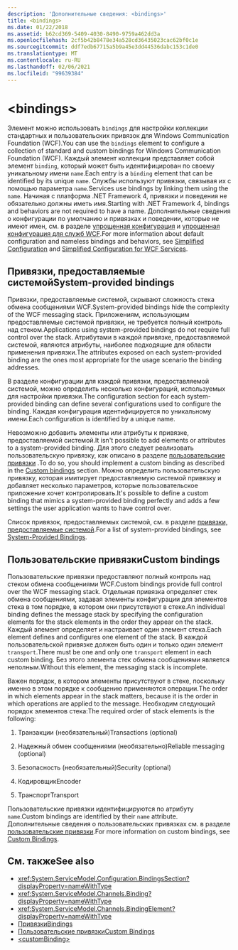 ```yaml
---
description: 'Дополнительные сведения: <bindings>'
title: <bindings>
ms.date: 01/22/2018
ms.assetid: b62cd369-5409-4030-8490-9759a462dd3a
ms.openlocfilehash: 2cf5b42b8478e34a528cd36435023cac62bf0c1e
ms.sourcegitcommit: ddf7edb67715a5b9a45e3dd44536dabc153c1de0
ms.translationtype: MT
ms.contentlocale: ru-RU
ms.lasthandoff: 02/06/2021
ms.locfileid: "99639384"
---
```

# \<bindings>

<span data-ttu-id="89173-102">Элемент можно использовать `bindings` для настройки коллекции стандартных и пользовательских привязок для Windows Communication Foundation (WCF).</span><span class="sxs-lookup"><span data-stu-id="89173-102">You can use the `bindings` element to configure a collection of standard and custom bindings for Windows Communication Foundation (WCF).</span></span> <span data-ttu-id="89173-103">Каждый элемент коллекции представляет собой элемент `binding`, который может быть идентифицирован по своему уникальному имени `name`.</span><span class="sxs-lookup"><span data-stu-id="89173-103">Each entry is a `binding` element that can be identified by its unique `name`.</span></span> <span data-ttu-id="89173-104">Службы используют привязки, связывая их с помощью параметра `name`.</span><span class="sxs-lookup"><span data-stu-id="89173-104">Services use bindings by linking them using the `name`.</span></span> <span data-ttu-id="89173-105">Начиная с платформа .NET Framework 4, привязки и поведения не обязательно должны иметь имя.</span><span class="sxs-lookup"><span data-stu-id="89173-105">Starting with .NET Framework 4, bindings and behaviors are not required to have a name.</span></span> <span data-ttu-id="89173-106">Дополнительные сведения о конфигурации по умолчанию и привязках и поведении, которые не имеют имен, см. в разделе [упрощенная конфигурация](../../../wcf/simplified-configuration.md) и [упрощенная конфигурация для служб WCF](../../../wcf/samples/simplified-configuration-for-wcf-services.md).</span><span class="sxs-lookup"><span data-stu-id="89173-106">For more information about default configuration and nameless bindings and behaviors, see [Simplified Configuration](../../../wcf/simplified-configuration.md) and [Simplified Configuration for WCF Services](../../../wcf/samples/simplified-configuration-for-wcf-services.md).</span></span>

## <a name="system-provided-bindings"></a><span data-ttu-id="89173-107">Привязки, предоставляемые системой</span><span class="sxs-lookup"><span data-stu-id="89173-107">System-provided bindings</span></span>

<span data-ttu-id="89173-108">Привязки, предоставляемые системой, скрывают сложность стека обмена сообщениями WCF.</span><span class="sxs-lookup"><span data-stu-id="89173-108">System-provided bindings hide the complexity of the WCF messaging stack.</span></span> <span data-ttu-id="89173-109">Приложениям, использующим предоставляемые системой привязки, не требуется полный контроль над стеком.</span><span class="sxs-lookup"><span data-stu-id="89173-109">Applications using system-provided bindings do not require full control over the stack.</span></span> <span data-ttu-id="89173-110">Атрибутами в каждой привязке, предоставляемой системой, являются атрибуты, наиболее подходящие для области применения привязки.</span><span class="sxs-lookup"><span data-stu-id="89173-110">The attributes exposed on each system-provided binding are the ones most appropriate for the usage scenario the binding addresses.</span></span>

<span data-ttu-id="89173-111">В разделе конфигурации для каждой привязки, предоставляемой системой, можно определить несколько конфигураций, используемых для настройки привязки.</span><span class="sxs-lookup"><span data-stu-id="89173-111">The configuration section for each system-provided binding can define several configurations used to configure the binding.</span></span> <span data-ttu-id="89173-112">Каждая конфигурация идентифицируется по уникальному имени.</span><span class="sxs-lookup"><span data-stu-id="89173-112">Each configuration is identified by a unique name.</span></span>

<span data-ttu-id="89173-113">Невозможно добавить элементы или атрибуты к привязке, предоставляемой системой.</span><span class="sxs-lookup"><span data-stu-id="89173-113">It isn't possible to add elements or attributes to a system-provided binding.</span></span> <span data-ttu-id="89173-114">Для этого следует реализовать пользовательскую привязку, как описано в разделе [пользовательские привязки](#custom-bindings) .</span><span class="sxs-lookup"><span data-stu-id="89173-114">To do so, you should implement a custom binding as described in the [Custom bindings](#custom-bindings) section.</span></span> <span data-ttu-id="89173-115">Можно определить пользовательскую привязку, которая имитирует предоставляемую системой привязку и добавляет несколько параметров, которые пользовательское приложение хочет контролировать.</span><span class="sxs-lookup"><span data-stu-id="89173-115">It's possible to define a custom binding that mimics a system-provided binding perfectly and adds a few settings the user application wants to have control over.</span></span>  

<span data-ttu-id="89173-116">Список привязок, предоставляемых системой, см. в разделе [привязки, предоставляемые системой](../../../wcf/system-provided-bindings.md).</span><span class="sxs-lookup"><span data-stu-id="89173-116">For a list of system-provided bindings, see [System-Provided Bindings](../../../wcf/system-provided-bindings.md).</span></span>

## <a name="custom-bindings"></a><span data-ttu-id="89173-117">Пользовательские привязки</span><span class="sxs-lookup"><span data-stu-id="89173-117">Custom bindings</span></span>

<span data-ttu-id="89173-118">Пользовательские привязки предоставляют полный контроль над стеком обмена сообщениями WCF.</span><span class="sxs-lookup"><span data-stu-id="89173-118">Custom bindings provide full control over the WCF messaging stack.</span></span> <span data-ttu-id="89173-119">Отдельная привязка определяет стек обмена сообщениями, задавая элементы конфигурации для элементов стека в том порядке, в котором они присутствуют в стеке.</span><span class="sxs-lookup"><span data-stu-id="89173-119">An individual binding defines the message stack by specifying the configuration elements for the stack elements in the order they appear on the stack.</span></span> <span data-ttu-id="89173-120">Каждый элемент определяет и настраивает один элемент стека.</span><span class="sxs-lookup"><span data-stu-id="89173-120">Each element defines and configures one element of the stack.</span></span> <span data-ttu-id="89173-121">В каждой пользовательской привязке должен быть один и только один элемент `transport`.</span><span class="sxs-lookup"><span data-stu-id="89173-121">There must be one and only one `transport` element in each custom binding.</span></span> <span data-ttu-id="89173-122">Без этого элемента стек обмена сообщениями является неполным.</span><span class="sxs-lookup"><span data-stu-id="89173-122">Without this element, the messaging stack is incomplete.</span></span>

<span data-ttu-id="89173-123">Важен порядок, в котором элементы присутствуют в стеке, поскольку именно в этом порядке к сообщению применяются операции.</span><span class="sxs-lookup"><span data-stu-id="89173-123">The order in which elements appear in the stack matters, because it is the order in which operations are applied to the message.</span></span> <span data-ttu-id="89173-124">Необходим следующий порядок элементов стека:</span><span class="sxs-lookup"><span data-stu-id="89173-124">The required order of stack elements is the following:</span></span>  

1. <span data-ttu-id="89173-125">Транзакции (необязательный)</span><span class="sxs-lookup"><span data-stu-id="89173-125">Transactions (optional)</span></span>  

2. <span data-ttu-id="89173-126">Надежный обмен сообщениями (необязательно)</span><span class="sxs-lookup"><span data-stu-id="89173-126">Reliable messaging (optional)</span></span>  

3. <span data-ttu-id="89173-127">Безопасность (необязательный)</span><span class="sxs-lookup"><span data-stu-id="89173-127">Security (optional)</span></span>  

4. <span data-ttu-id="89173-128">Кодировщик</span><span class="sxs-lookup"><span data-stu-id="89173-128">Encoder</span></span>  

5. <span data-ttu-id="89173-129">Транспорт</span><span class="sxs-lookup"><span data-stu-id="89173-129">Transport</span></span>  

 <span data-ttu-id="89173-130">Пользовательские привязки идентифицируются по атрибуту `name`.</span><span class="sxs-lookup"><span data-stu-id="89173-130">Custom bindings are identified by their `name` attribute.</span></span> <span data-ttu-id="89173-131">Дополнительные сведения о пользовательских привязках см. в разделе [пользовательские привязки](../../../wcf/extending/custom-bindings.md).</span><span class="sxs-lookup"><span data-stu-id="89173-131">For more information on custom bindings, see [Custom Bindings](../../../wcf/extending/custom-bindings.md).</span></span>

## <a name="see-also"></a><span data-ttu-id="89173-132">См. также</span><span class="sxs-lookup"><span data-stu-id="89173-132">See also</span></span>

- <xref:System.ServiceModel.Configuration.BindingsSection?displayProperty=nameWithType>
- <xref:System.ServiceModel.Channels.Binding?displayProperty=nameWithType>
- <xref:System.ServiceModel.Channels.BindingElement?displayProperty=nameWithType>
- [<span data-ttu-id="89173-133">Привязки</span><span class="sxs-lookup"><span data-stu-id="89173-133">Bindings</span></span>](../../../wcf/bindings.md)
- [<span data-ttu-id="89173-134">Пользовательские привязки</span><span class="sxs-lookup"><span data-stu-id="89173-134">Custom Bindings</span></span>](../../../wcf/extending/custom-bindings.md)
- [\<customBinding>](custombinding.md)
